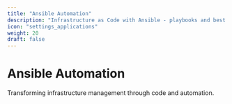 ```yaml
---
title: "Ansible Automation"
description: "Infrastructure as Code with Ansible - playbooks and best practices"
icon: "settings_applications"
weight: 20
draft: false
---
```


# Ansible Automation

Transforming infrastructure management through code and automation.
